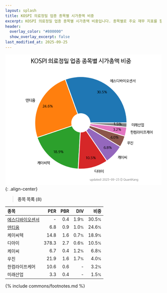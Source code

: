 ```yaml
---
layout: splash
title: KOSPI 의료정밀 업종 종목별 시가총액 비중
excerpt: KOSPI 의료정밀 업종 종목별 시가총액 비중입니다. 종목별로 주요 재무 지표를 함께 표시합니다.
header:
  overlay_color: "#800000"
  show_overlay_excerpt: false
last_modified_at: 2025-09-25
---
```



![KOSPI 의료정밀 업종 종목별 시가총액 비중](/stats/sector/images/kospi_업종_의료정밀_종목.png){: .align-center}


> **종목 목록 (8)**<a id="list"></a>

| **종목** | **PER** | **PBR** | **DIV** | **비중** |
| :------- | ------: | ------: | ------: | -------: |
| [에스디바이오센서](/137310/) | - | 0.4 | 1.9<small>%</small> | 30.5<small>%</small> |
| [덴티움](/145720/) | 6.8 | 0.9 | 1.0<small>%</small> | 24.6<small>%</small> |
| 케이씨텍 | 14.8 | 1.6 | 0.7<small>%</small> | 18.9<small>%</small> |
| 디아이 | 378.3 | 2.7 | 0.6<small>%</small> | 10.5<small>%</small> |
| 케이씨 | 6.7 | 0.4 | 1.2<small>%</small> | 6.8<small>%</small> |
| 우진 | 21.9 | 1.6 | 1.7<small>%</small> | 4.0<small>%</small> |
| 한컴라이프케어 | 10.6 | 0.6 | - | 3.2<small>%</small> |
| 미래산업 | 3.3 | 0.4 | - | 1.5<small>%</small> |

{% include commons/footnotes.md %}